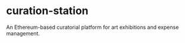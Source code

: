 # curation-station
An Ethereum-based curatorial platform for art exhibitions and expense management.
